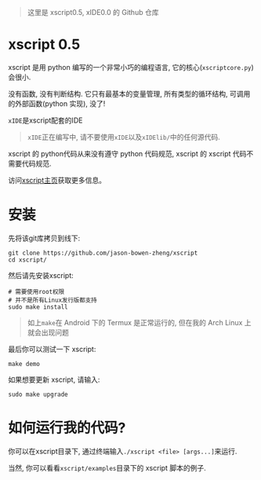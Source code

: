 > 这里是 xscript0.5, xIDE0.0 的 Github 仓库
# xscript 0.5
xscript 是用 python 编写的一个非常小巧的编程语言, 它的核心(`xscriptcore.py`)会很小.

没有函数, 没有判断结构. 它只有最基本的变量管理, 所有类型的循环结构, 可调用的外部函数(python 实现), 没了!

`xIDE`是xscript配套的IDE

> `xIDE`正在编写中, 请不要使用`xIDE`以及`xIDElib/`中的任何源代码.

xscript 的 python代码从来没有遵守 python 代码规范, xscript 的 xscript 代码不需要代码规范.

访问[xscript主页](https://jason-bowen-zheng.github.io/xscript)获取更多信息。

# 安装
先将该git库拷贝到线下:
```shell
git clone https://github.com/jason-bowen-zheng/xscript
cd xscript/
```

然后请先安装xscript:
```shell
# 需要使用root权限
# 并不是所有Linux发行版都支持
sudo make install
```
> 如上`make`在 Android 下的 Termux 是正常运行的, 但在我的 Arch Linux 上就会出现问题


最后你可以测试一下 xscript:
```shell
make demo
```

如果想要更新 xscript, 请输入:
```shell
sudo make upgrade
```

# 如何运行我的代码?
你可以在xscript目录下, 通过终端输入`./xscript <file> [args...]`来运行.

当然, 你可以看看`xscript/examples`目录下的 xscript 脚本的例子.

